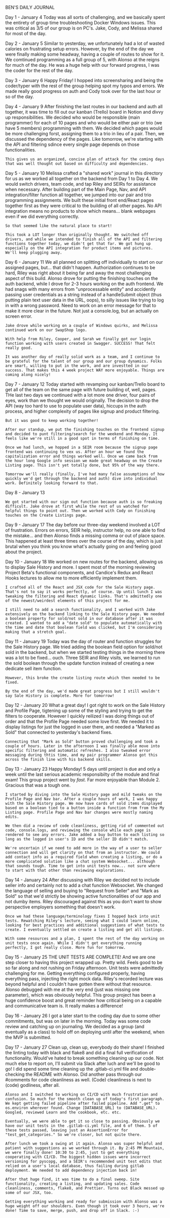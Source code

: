 BEN'S DAILY JOURNAL

Day 1 - January 4
    Today was all sorts of challenging, and we basically
    spent the entirety of group time troubleshooting Docker
    Windows issues. This was critical as 3/5 of our group is
    on PC's. Jake, Cody, and Melissa shared for most of the day.

Day 2 - January 5
    Similar to yesterday, we unfortunately had a lot of wasted
    calories on frustrating setup errors. However, by the end
    of the day we were finally making some headway, having a
    couple of routes to show for it. We comtinued programming as
    a full group of 5, with Alonso at the reigns for much of the
    day. He was a huge help with our forward progress, I was the
    coder for the rest of the day.

Day 3 - January 6
    Happy Friday! I hopped into screensharing and being the coder/typer
    with the rest of the group helping spot my typos and errors. We
    made really good progress on auth and Cody took over for the last
    hour or so of the day.

Day 4 - January 9
    After finishing the last routes in our backend and auth all together, it was time to fill out our kanban (Trello) board in Notion and divvy up responsibilities. We decided who would be responsible (main programmer) for each of 10 pages and who would be either pair or trio (we have 5 members) programming with them. We decided which pages would be more challenging forst, assigning them to a trio in lieu of a pair. Then, we discussed the dependency of the pages. Like tomorrow, we're starting with the API and filtering sdince every single page depends on those functionalities.

    This gives us an organized, concise plan of attack for the coming days that was well thought out based on difficulty and dependencies.

Day 5 - January 10
    Melissa crafted a "shared work" journal in this directory for us as we worked all together on the backend from Day 1 to Day 4. We would switch drivers, team code, and tap Riley and SEIRs for assistance when necessary. After building part of the Main Page, Nav, and API integration/filter function all together, we jumped into our pair and trio programming assignments. We built these initial front end/React pages together first as they were critical to the building of all other pages. No API integration means no products to show which means... blank webpages even if we did everything correctly.

    So that seemed like the natural place to start!

    This took a LOT longer than originally thought. We switched off drivers, and while we intended to finish all of the API and filtering functions together today, we didn't get that far. We got hung up especially on the API integration for product items and pictures. We'll keep plugging away.

Day 6 - January 11
    We all planned on splitting off individually to start on our assigned pages, but... that didn't happen. Authorization continues to be hard, Riley was right about it being far and away the most challenging aspect of this build. Alonso drove for putting the finishing touches on the auth backend, while I drove for 2-3 hours working on the auth frontend. We had snags with many errors from "unprocessable entity" and accidently passing user credentials as a string instead of a handleSubmit object (thus putting plain text user data in the URL, oops), to silly issues like trying to log in with a wrong password. Need to work on an error message for that to make it more clear in the future. Not just a console.log, but an actually on screen error.

    Jake drove while working on a couple of Windows quirks, and Melissa continued work on our SwapShop logo.

    With help from Riley, Cooper, and Sarah we finally got our login function working with users created in Swagger. SUCCESS! That felt really good.

    It was another day of really solid work as a team, and I continue to be grateful for the talent of our group and our group dynamics. Folks are smart, willing to put in the work, and are investted in our success. That makes this 4 week project WAY more enjoyable. Things are coming along nicely!

Day 7 - January 12
    Today started with revamping our kanban/Trello board to get all of the team on the same page with future building of, well, pages. THe last two days we continued with a lot more one driver, four pairs of eyes, work than we thought we would originally. The decision to drop the API (way too hard to use to populate user data), hiccups in the auth process, and higher complexity of pages like signup and product filtering.

    But it was good to keep working together!

    After our standup, we put the finishing touches on the frontend signup and decided to punt filtering/search for the weekend and Monday. It feels like we're still in a good spot in terms of finishing on time.

    Once we had lunch, we hopped in a SEIR room because the signup page frontend was continuing to vex us. After an hour we found the capitalization error and things worked well. Once we came back from the hour long Google info session we made great headway on the Create Listing page. This isn't yet totally done, but 95% of the way there.

    Tomorrow we'll really (finally, I've had many false assumptions of how quickly we'd get through the backend and auth) dive into individual work. Definitely looking forward to that.

Day 8 - January 13

    We got started with our sign out function because auth is so freaking difficult. Jake drove at first while the rest of us watched for helpful things to point out. Then we worked with Cody on finishing touches on the Create Listings page.

Day 9 - January 17
    The day before our three-day weekend involved a LOT of frustration. Errors on errors, SEIR help, instructor help, no one able to find the mistake... and then Alonso finds a missing comma or out of place space. This happened at least three times over the course of the day, which is just brutal when you think you know what's actually going on and feeling good about the project.

Day 10 - January 18
    We worked on new routes for the backend, allowing us to display Sale History and more. I spent most of the morning reviewing Project Beta's functional components, and Candice's Redux and React Hooks lectures to allow me to more efficiently implement them.

    I crafted all of the React and JSX code for the Sale History page. That's not to say it works perfectly, of course. Up until lunch I was tweaking the filtering and React dynamic links. That's admittedly one of the newest/weirdest elements of this project for me.

    I still need to add a search functionality, and I worked with Jake extensively on the backend linking to the Sale History page. We needed a boolean property for sold/not sold in our database after it was created. I wanted to add a "date sold" to populate automatically with the time and date that boolean field was clicked, but I'm considering making that a stretch goal.

Day 11 - January 19
    Today was the day of router and function struggles for the Sale History page. We tried adding the boolean field option for sold/not sold in the backend, but when we started testing things in the morning there was a lot to be fixed... ouch. Three SEIR and Riley visits, we learned to run the sold boolean through the update function instead of creating a new dedicate sell item function.

    However, this broke the create listing route which then needed to be fixed.

    By the end of the day, we'd made great progress but I still wouldn't say Sale History is complete. More for tomorrow!

Day 12 - January 20
    What a great day! I got right to work on the Sale History and Profile Page, tigtening up some of the styling and trying to get the filters to cooperate. However I quickly reilized I was doing things out of order and that the Profile Page needed some love first. We needed it to display listings for just the logged in user there, and needed a "Marked as Sold" that connected to yesterday's backend fixes.

    Connecting that "Mark as Sold" button proved challenging and took a couple of hours. Later in the afternoon I was finally able move into specific filtering and automatic refreshes. I also tweaked error messaging during thtis time, and my pair programmer Alonso got this across the finish line with his backend skills.

Day 13 - January 23
    Happy Monday! 5 days until project is due and only a week until the last serious academic responsibilty of the module and final exam! This group project went by *fast.* Far more enjoyable than Module 2. Gracious that was a tough one.

    I started by diving into the Sale History page and mild tweaks on the Profile Page and Nav bar. After a couple hours of work, I was happy with the Sale History page. We now have cards of sold items displayed based on a boolean tied to a button inside a function from from the My Listing page. Profile Page and Nav bar changes were mostly naming edits.

    We then did a review of code cleanliness, getting rid of commented out code, console.logs, and reviewing the console while each page is rendered to see any errors. Jake added a buy button to each listing so long as the logged in user's ID and the seller ID didn't match.

    We're uncertain if we need to add more in the way of a user to seller connection and will get clarity on that from an instructor. We could add contact info as a required field when creating a listing, or do a more complicated solution like a chat system Websocket... although that sounds tough. Time to get into unit tests now... not sure where to start with that other than reviewing explorations.

Day 14 - January 24
    After discussing with Riley we decided not to include seller info and certainly not to add a chat function Websocket. We changed the language of selling and buying to "Request from Seller" and "Mark as Sold" so that we'd strictly be showing active functionalities of our app and not dumby items. Riley discouraged against this as you don't want to show perspective employers something that doesn't work.

    Once we had these language/terminology fixes I hopped back into unit tests. Rewatching Riley's lecture, seeing what I could learn online, looking for best practices and additional suggestions of what tests to create. I eventually settled on create a listing and get all listings.

    With some resources and a plan, I spent the rest of the day working on unit tests once again. While I didn't get everything running perfectly, I got really close. More fun for tomorrow.

Day 15 - January 25
    THE UNIT TESTS ARE COMPLETE! And we are one step closer to having this project wrapped up. Pretty wild. Feels good to be so far along and not rushing on Friday afternoon. Unit tests were admittedly challenging for me. Getting everything configured properly, having everything pass, injecting the right mock data. Riley's recorded lecture was beyond helpful and I couldn't have gotten there without that resource. Alonso debugged with me at the very end (just was missing one parameter), which was obviously helpful. This group project has been a huge confidence boost and great reminder how critical being on a capable and communicative team is. It really makes a difference!

Day 16 - January 26
    I got a later start to the coding day due to some other commitments, but was on later in the morning. Today was some code review and catching up on journaling. We decided as a group (and eventually as a class) to hold off on deploying until after the weekend, when the MVP is submitted.

Day 17 - January 27
    Clean up, clean up, everybody do their share! I finished the linting today with black and flake8 and did a final full verification of functionality. Would've hated to break something cleaning up our code. Not much else to report on, I'll submit via Slack after luch and we'll be good to go! I did spend some time cleaning up the .gitlab-ci.yml file and double-checking the README with Alonso. Did another pass through our #comments for code cleanliness as well. (Code) cleanliness is next to (code) godliness, after all.

    Alonso and I switched to working on CI/CD with much frustration and confusion. So much for the smooth clean up of today's first paragraph. We kept getting failed pipeline after failed pipeline. Add ".get" to os.environ wherever found. Change [DATABASE_URL] to (DATABASE_URL). Googled, reviewed Learn and the cookbook, etc. etc.

    Eventually, we were able to get it so close to passing. Obviously we have our unit tests in the .gitlab-ci.yml file, and 6 of them. 5 of these tests passed, leaving just an AssertionError for "test_get_categories." So we're closer, but not quite there.

    After lunch we took a swing at it again. Alonso was super helpful and patient with suggestions as we worked through it. By 2:45 PM Mountain, we were finally done! 10:30 to 2:45, just to get everything cooperating with CI/CD. The biggest hidden issues were incorrect versioning for pyscopg, and a SEIR's recommended unit test edits that relied on a user's local database, thus failing during gitlab deployment. We needed to add dependency injection back in!

    After that huge find, it was time to do a final sweep. Site functionality, creating a listing, and updating sales. Code cleanliness, comments, flake8, and Prettier. Turns out Black messed up some of our JSX, too.

    Getting everything working and ready for submission with Alonso was a huge weight off our shoulders. Even though it took over 3 hours, we're done! Time to save, merge, push, and drop off in Slack. :-)
